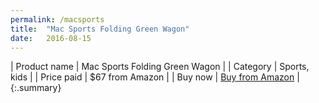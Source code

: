 ```yaml
---
permalink: /macsports
title:  "Mac Sports Folding Green Wagon"
date:   2016-08-15
---
```


| Product name | Mac Sports Folding Green Wagon            |
| Category     | Sports, kids                              |
| Price paid   | $67 from Amazon                           |
| Buy now      | [Buy from Amazon](http://amzn.to/2byFVPp) |
{:.summary}

